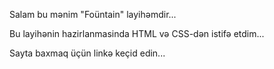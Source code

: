 Salam bu mənim "Foüntain" layihəmdir...

Bu layihənin hazirlanmasinda HTML və CSS-dən istifə etdim...

Sayta baxmaq üçün linkə keçid edin...